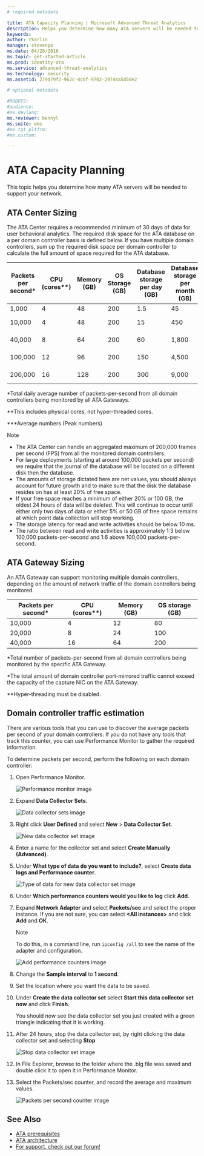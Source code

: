 ```yaml
---
# required metadata

title: ATA Capacity Planning | Microsoft Advanced Threat Analytics
description: Helps you determine how many ATA servers will be needed to support your network
keywords:
author: rkarlin
manager: stevenpo
ms.date: 04/28/2016
ms.topic: get-started-article
ms.prod: identity-ata
ms.service: advanced-threat-analytics
ms.technology: security
ms.assetid: 279d79f2-962c-4c6f-9702-29744a5d50e2

# optional metadata

#ROBOTS:
#audience:
#ms.devlang:
ms.reviewer: bennyl
ms.suite: ems
#ms.tgt_pltfrm:
#ms.custom:

---
```


# ATA Capacity Planning
This topic helps you determine how many ATA servers will be needed to support your network.

## ATA Center Sizing
The ATA Center requires a recommended minimum of 30 days of data for user behavioral analytics. The required disk space for the ATA database on a per domain controller basis is defined below. If you have multiple domain controllers, sum up the required disk space per domain controller to calculate the full amount of space required for the ATA database.

|Packets per second&#42;|CPU (cores&#42;&#42;)|Memory (GB)|OS Storage (GB)|Database storage per day (GB)|Database storage per month (GB)|IOPS&#42;&#42;&#42;|
|---------------------------|-------------------------|---------------|-------------------|---------------------------------|-----------------------------------|-----------------------------------|
|1,000|4|48|200|1.5|45|30 (100)
|10,000|4|48|200|15|450|200 (300)
|40,000|8|64|200|60|1,800|500 (1,000)
|100,000|12|96|200|150|4,500|1,000 (1,500)
|200,000|16|128|200|300|9,000|2,000 (2,500)
&#42;Total daily average number of packets-per-second from all domain controllers being monitored by all ATA Gateways.

&#42;&#42;This includes physical cores, not hyper-threaded cores.

&#42;&#42;&#42;Average numbers (Peak numbers)
> [!NOTE]
> -   The ATA Center can handle an aggregated maximum of 200,000 frames per second (FPS) from all the monitored domain controllers.
> -   For large deployments (starting at around 100,000 packets per second) we require that the journal of the database will be located on a different disk then the database.
> -   The amounts of storage dictated here are net values, you should always account for future growth and to make sure that the disk the database resides on has at least 20% of free space.
> -   If your free space reaches a minimum of either 20% or 100 GB, the oldest 24 hours of data will be deleted. This will continue to occur until either only two days of data or either 5% or 50 GB of free space remains at which point data collection will stop working.
> -  The storage latency for read and write activities should be below 10 ms.
> -  The ratio between read and write activities is approximately 1:3 below 100,000 packets-per-second and 1:6 above 100,000 packets-per-second.

## ATA Gateway Sizing
An ATA Gateway can support monitoring multiple domain controllers, depending on the amount of network traffic of  the domain controllers being monitored.

|Packets per second&#42;|CPU (cores&#42;&#42;)|Memory (GB)|OS storage (GB)|
|---------------------------|-------------------------|---------------|-------------------|
|10,000|4|12|80|
|20,000|8|24|100|
|40,000|16|64|200|
&#42;Total number of packets-per-second from all domain controllers being monitored by the specific ATA Gateway.

&#42;The total amount of domain controller port-mirrored traffic cannot exceed the capacity of the capture NIC on the ATA Gateway.

&#42;&#42;Hyper-threading must be disabled.

## Domain controller traffic estimation
There are various tools that you can use to discover the average packets per second of your domain controllers. If you do not have any tools that track this counter, you can use Performance Monitor to gather the required information.

To determine packets per second, perform the following on each domain controller:

1.  Open Performance Monitor.

    ![Performance monitor image](media/ATA-traffic-estimation-1.png)

2.  Expand **Data Collector Sets**.

    ![Data collector sets image](media/ATA-traffic-estimation-2.png)

3.  Right click **User Defined** and select **New** &gt; **Data Collector Set**.

    ![New data collector set image](media/ATA-traffic-estimation-3.png)

4.  Enter a name for the collector set and select **Create Manually (Advanced)**.

5.  Under **What type of data do you want to include?**, select  **Create data logs and Performance counter**.

    ![Type of data for new data collector set image](media/ATA-traffic-estimation-5.png)

6.  Under **Which performance counters would you like to log** click **Add**.

7.  Expand **Network Adapter** and select **Packets/sec** and select the proper instance. If you are not sure, you can select **&lt;All instances&gt;** and click **Add** and **OK**.

    > [!NOTE]
    > To do this, in a command line, run `ipconfig /all` to see the name of the adapter and configuration.

    ![Add performance counters image](media/ATA-traffic-estimation-7.png)

8.  Change the **Sample interval** to **1 second**.

9. Set the location where you want the data to be saved.

10. Under **Create the data collector set**  select **Start this data collector set now** and click **Finish**.

    You should now see the data collector set you just created with a green triangle indicating that it is working.

11. After 24 hours, stop the data collector set, by right clicking the data collector set and selecting **Stop**

    ![Stop data collector set image](media/ATA-traffic-estimation-12.png)

12. In File Explorer, browse to the folder where the .blg file was saved and double click it to open it in Performance Monitor.

13. Select the Packets/sec counter, and record the average and maximum values.

    ![Packets per second counter image](media/ATA-traffic-estimation-14.png)

## See Also
- [ATA prerequisites](ata-prerequisites.md)
- [ATA architecture](/advanced-threat-analytics/understand-explore/ata-architecture)
- [For support, check out our forum!](https://social.technet.microsoft.com/Forums/security/en-US/home?forum=mata)
